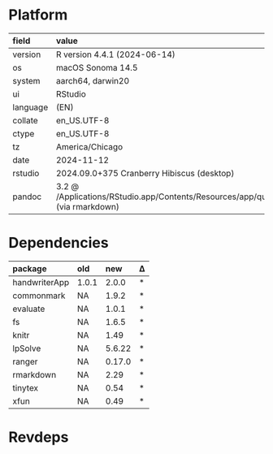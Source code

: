 # Platform

|field    |value                                                                                            |
|:--------|:------------------------------------------------------------------------------------------------|
|version  |R version 4.4.1 (2024-06-14)                                                                     |
|os       |macOS Sonoma 14.5                                                                                |
|system   |aarch64, darwin20                                                                                |
|ui       |RStudio                                                                                          |
|language |(EN)                                                                                             |
|collate  |en_US.UTF-8                                                                                      |
|ctype    |en_US.UTF-8                                                                                      |
|tz       |America/Chicago                                                                                  |
|date     |2024-11-12                                                                                       |
|rstudio  |2024.09.0+375 Cranberry Hibiscus (desktop)                                                       |
|pandoc   |3.2 @ /Applications/RStudio.app/Contents/Resources/app/quarto/bin/tools/aarch64/ (via rmarkdown) |

# Dependencies

|package       |old   |new    |Δ  |
|:-------------|:-----|:------|:--|
|handwriterApp |1.0.1 |2.0.0  |*  |
|commonmark    |NA    |1.9.2  |*  |
|evaluate      |NA    |1.0.1  |*  |
|fs            |NA    |1.6.5  |*  |
|knitr         |NA    |1.49   |*  |
|lpSolve       |NA    |5.6.22 |*  |
|ranger        |NA    |0.17.0 |*  |
|rmarkdown     |NA    |2.29   |*  |
|tinytex       |NA    |0.54   |*  |
|xfun          |NA    |0.49   |*  |

# Revdeps

